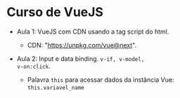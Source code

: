 # Curso de VueJS

- Aula 1: VueJS com CDN usando a tag script do html.
    - CDN: "https://unpkg.com/vue@next".

- Aula 2: Input e data binding. <code>v-if, v-model, v-on:click</code>.
    - Palavra <code>this</code> para acessar dados da instância Vue: <code>this.variavel_name</code>